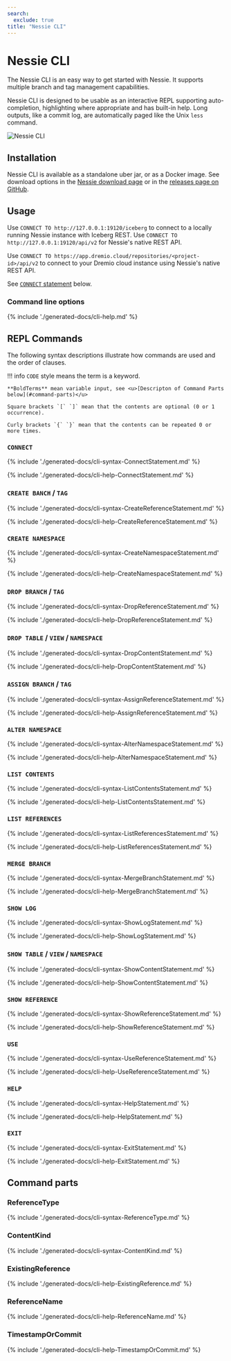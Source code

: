 ```yaml
---
search:
  exclude: true
title: "Nessie CLI"
---
```


# Nessie CLI

The Nessie CLI is an easy way to get started with Nessie. It supports multiple branch 
and tag management capabilities.

Nessie CLI is designed to be usable as an interactive REPL supporting auto-completion,
highlighting where appropriate and has built-in help. Long outputs, like a commit log,
are automatically paged like the Unix `less` command.



![Nessie CLI](../img/cli-intro.png)

## Installation

Nessie CLI is available as a standalone uber jar, or as a Docker image. See download options in
the [Nessie download page](../downloads/index.md) or in the [releases page on
GitHub](https://github.com/projectnessie/nessie/releases/).

## Usage

Use `CONNECT TO http://127.0.0.1:19120/iceberg` to connect to a locally running Nessie instance with
Iceberg REST. Use `CONNECT TO http://127.0.0.1:19120/api/v2` for Nessie's native REST API.

Use `CONNECT TO https://app.dremio.cloud/repositories/<project-id>/api/v2` to connect to your Dremio
cloud instance using Nessie's native REST API.

See [`CONNECT` statement](#connect) below.

### Command line options

{% include './generated-docs/cli-help.md' %}

## REPL Commands

The following syntax descriptions illustrate how commands are used and the order of
clauses.

!!! info
    `CODE` style means the term is a keyword.

    **BoldTerms** mean variable input, see <u>[Descripton of Command Parts below](#command-parts)</u>

    Square brackets `[` `]` mean that the contents are optional (0 or 1 occurrence).

    Curly brackets `{` `}` mean that the contents can be repeated 0 or more times.

### **`CONNECT`**

{% include './generated-docs/cli-syntax-ConnectStatement.md' %}

{% include './generated-docs/cli-help-ConnectStatement.md' %}

### **`CREATE BANCH` / `TAG`**

{% include './generated-docs/cli-syntax-CreateReferenceStatement.md' %}

{% include './generated-docs/cli-help-CreateReferenceStatement.md' %}

### **`CREATE NAMESPACE`**

{% include './generated-docs/cli-syntax-CreateNamespaceStatement.md' %}

{% include './generated-docs/cli-help-CreateNamespaceStatement.md' %}

### **`DROP BRANCH` / `TAG`**

{% include './generated-docs/cli-syntax-DropReferenceStatement.md' %}

{% include './generated-docs/cli-help-DropReferenceStatement.md' %}

### **`DROP TABLE` / `VIEW` / `NAMESPACE`**

{% include './generated-docs/cli-syntax-DropContentStatement.md' %}

{% include './generated-docs/cli-help-DropContentStatement.md' %}

### **`ASSIGN BRANCH` / `TAG`**

{% include './generated-docs/cli-syntax-AssignReferenceStatement.md' %}

{% include './generated-docs/cli-help-AssignReferenceStatement.md' %}

### **`ALTER NAMESPACE`**

{% include './generated-docs/cli-syntax-AlterNamespaceStatement.md' %}

{% include './generated-docs/cli-help-AlterNamespaceStatement.md' %}

### **`LIST CONTENTS`**

{% include './generated-docs/cli-syntax-ListContentsStatement.md' %}

{% include './generated-docs/cli-help-ListContentsStatement.md' %}

### **`LIST REFERENCES`**

{% include './generated-docs/cli-syntax-ListReferencesStatement.md' %}

{% include './generated-docs/cli-help-ListReferencesStatement.md' %}

### **`MERGE BRANCH`**

{% include './generated-docs/cli-syntax-MergeBranchStatement.md' %}

{% include './generated-docs/cli-help-MergeBranchStatement.md' %}

### **`SHOW LOG`**

{% include './generated-docs/cli-syntax-ShowLogStatement.md' %}

{% include './generated-docs/cli-help-ShowLogStatement.md' %}

### **`SHOW TABLE` / `VIEW` / `NAMESPACE`**

{% include './generated-docs/cli-syntax-ShowContentStatement.md' %}

{% include './generated-docs/cli-help-ShowContentStatement.md' %}

### **`SHOW REFERENCE`**

{% include './generated-docs/cli-syntax-ShowReferenceStatement.md' %}

{% include './generated-docs/cli-help-ShowReferenceStatement.md' %}

### **`USE`**

{% include './generated-docs/cli-syntax-UseReferenceStatement.md' %}

{% include './generated-docs/cli-help-UseReferenceStatement.md' %}

### **`HELP`**

{% include './generated-docs/cli-syntax-HelpStatement.md' %}

{% include './generated-docs/cli-help-HelpStatement.md' %}

### **`EXIT`**

{% include './generated-docs/cli-syntax-ExitStatement.md' %}

{% include './generated-docs/cli-help-ExitStatement.md' %}

## Command parts

### **ReferenceType**

{% include './generated-docs/cli-syntax-ReferenceType.md' %}

### **ContentKind**

{% include './generated-docs/cli-syntax-ContentKind.md' %}

### **ExistingReference**

{% include './generated-docs/cli-help-ExistingReference.md' %}

### **ReferenceName**

{% include './generated-docs/cli-help-ReferenceName.md' %}

### **TimestampOrCommit**

{% include './generated-docs/cli-help-TimestampOrCommit.md' %}
